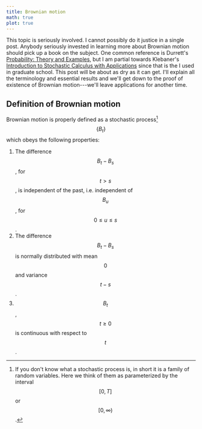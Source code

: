 ```yaml
---
title: Brownian motion
math: true
plot: true
---
```


This topic is seriously involved. I cannot possibly do it justice in a single post. Anybody seriously invested in learning more about Brownian motion should pick up a book on the subject. One common reference is Durrett's [Probability: Theory and Examples](https://www.amazon.com/Probability-Cambridge-Statistical-Probabilistic-Mathematics/dp/0521765390), but I am partial towards Klebaner's [Introduction to Stochastic Calculus with Applications](https://www.amazon.com/Introduction-Stochastic-Calculus-Applications-2Nd/dp/186094566X/ref=sr_1_2?dchild=1&keywords=klebaner&qid=1612983088&s=books&sr=1-2) since that is the I used in graduate school. This post will be about as dry as it can get. I'll explain all the terminology and essential results and we'll get down to the proof of existence of Brownian motion---we'll leave applications for another time.

## Definition of Brownian motion
Brownian motion is properly defined as a stochastic process[^1] $$\{B_t\}$$ which obeys the following properties:

1. The difference $$B_t-B_s$$, for $$t>s$$, is independent of the past, i.e. independent of $$B_u$$, for $$0\leq u\leq s$$.
2. The difference $$B_t-B_s$$ is normally distributed with mean $$0$$ and variance $$t-s$$.
3. $$B_t$$, $$t\geq 0$$ is continuous with respect to $$t$$.

<div id="simplebrownian">
<script type="text/javascript">
Plotly.d3.csv("https://raw.githubusercontent.com/plotly/datasets/master/finance-charts-apple.csv", function(err, rows){

  function unpack(rows, key) {
  return rows.map(function(row) { return row[key]; });
}


var trace1 = {
  type: "scatter",
  mode: "lines",
  x: unpack(rows, 'Date'),
  y: unpack(rows, 'AAPL.High'),
  line: {color: '#17BECF'}
}

var trace2 = {
  type: "scatter",
  mode: "lines",
  x: unpack(rows, 'Date'),
  y: unpack(rows, 'AAPL.Low'),
  line: {color: '#7F7F7F'}
}

var data = [trace1,trace2];

var layout = {
  title: 'Custom Range',
  xaxis: {
    range: ['2016-07-01', '2016-12-31'],
    type: 'date'
  },
  yaxis: {
    autorange: true,
    range: [86.8700008333, 138.870004167],
    type: 'linear'
  }
};

Plotly.newPlot('myDiv', data, layout);
})
</script>
</div>

[^1]: If you don't know what a stochastic process is, in short it is a family of random variables. Here we think of them as parameterized by the interval $$[0,T]$$ or $$[0,\infty)$$.
